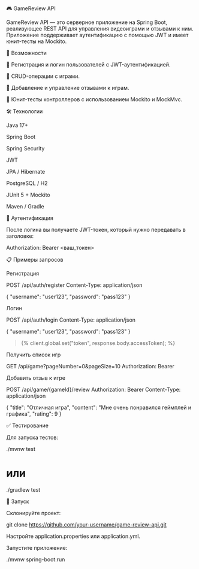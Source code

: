 🎮 GameReview API

GameReview API — это серверное приложение на Spring Boot, реализующее REST API для управления видеоиграми и отзывами к ним. Приложение поддерживает аутентификацию с помощью JWT и имеет юнит-тесты на Mockito.

📆 Возможности

🔐 Регистрация и логин пользователей с JWT-аутентификацией.

🔹 CRUD-операции с играми.

📝 Добавление и управление отзывами к играм.

🧪 Юнит-тесты контроллеров с использованием Mockito и MockMvc.


🛠️ Технологии

Java 17+

Spring Boot

Spring Security

JWT

JPA / Hibernate

PostgreSQL / H2

JUnit 5 + Mockito

Maven / Gradle

🔐 Аутентификация

После логина вы получаете JWT-токен, который нужно передавать в заголовке:

Authorization: Bearer <ваш_токен>

📋 Примеры запросов

Регистрация

POST /api/auth/register
Content-Type: application/json

{
  "username": "user123",
  "password": "pass123"
}

Логин

POST /api/auth/login
Content-Type: application/json

{
  "username": "user123",
  "password": "pass123"
}
> {%
    client.global.set("token", response.body.accessToken);
%}

Получить список игр

GET /api/game?pageNumber=0&pageSize=10
Authorization: Bearer <token>

Добавить отзыв к игре

POST /api/game/{gameId}/review
Authorization: Bearer <token>
Content-Type: application/json

{
  "title": "Отличная игра",
  "content": "Мне очень понравился геймплей и графика",
  "rating": 9
}

✅ Тестирование

Для запуска тестов:

./mvnw test
# или
./gradlew test

🚀 Запуск

Склонируйте проект:

git clone https://github.com/your-username/game-review-api.git

Настройте application.properties или application.yml.

Запустите приложение:

./mvnw spring-boot:run
